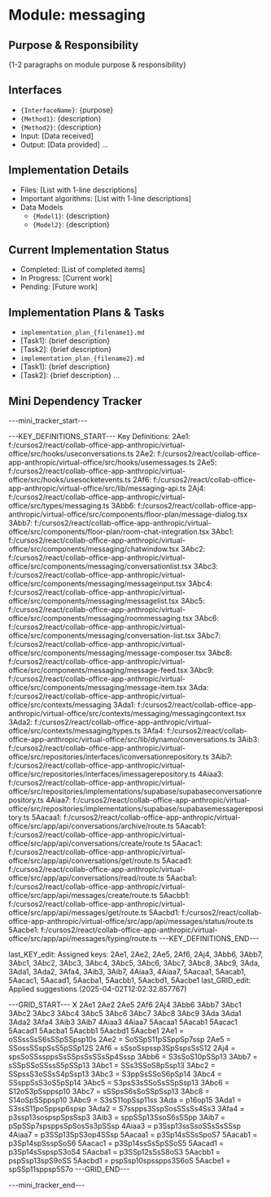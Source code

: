 # Module: messaging

## Purpose & Responsibility
{1-2 paragraphs on module purpose & responsibility}

## Interfaces
* `{InterfaceName}`: {purpose}
* `{Method1}`: {description}
* `{Method2}`: {description}
* Input: [Data received]
* Output: [Data provided]
...

## Implementation Details
* Files: [List with 1-line descriptions]
* Important algorithms: [List with 1-line descriptions]
* Data Models
    * `{Model1}`: {description}
    * `{Model2}`: {description}

## Current Implementation Status
* Completed: [List of completed items]
* In Progress: [Current work]
* Pending: [Future work]

## Implementation Plans & Tasks
* `implementation_plan_{filename1}.md`
* [Task1]: {brief description}
* [Task2]: {brief description}
* `implementation_plan_{filename2}.md`
* [Task1]: {brief description}
* [Task2]: {brief description} 
...

## Mini Dependency Tracker
---mini_tracker_start---

---KEY_DEFINITIONS_START---
Key Definitions:
2Ae1: f:/cursos2/react/collab-office-app-anthropic/virtual-office/src/hooks/useconversations.ts
2Ae2: f:/cursos2/react/collab-office-app-anthropic/virtual-office/src/hooks/usemessages.ts
2Ae5: f:/cursos2/react/collab-office-app-anthropic/virtual-office/src/hooks/usesocketevents.ts
2Af6: f:/cursos2/react/collab-office-app-anthropic/virtual-office/src/lib/messaging-api.ts
2Aj4: f:/cursos2/react/collab-office-app-anthropic/virtual-office/src/types/messaging.ts
3Abb6: f:/cursos2/react/collab-office-app-anthropic/virtual-office/src/components/floor-plan/message-dialog.tsx
3Abb7: f:/cursos2/react/collab-office-app-anthropic/virtual-office/src/components/floor-plan/room-chat-integration.tsx
3Abc1: f:/cursos2/react/collab-office-app-anthropic/virtual-office/src/components/messaging/chatwindow.tsx
3Abc2: f:/cursos2/react/collab-office-app-anthropic/virtual-office/src/components/messaging/conversationlist.tsx
3Abc3: f:/cursos2/react/collab-office-app-anthropic/virtual-office/src/components/messaging/messageinput.tsx
3Abc4: f:/cursos2/react/collab-office-app-anthropic/virtual-office/src/components/messaging/messagelist.tsx
3Abc5: f:/cursos2/react/collab-office-app-anthropic/virtual-office/src/components/messaging/roommessaging.tsx
3Abc6: f:/cursos2/react/collab-office-app-anthropic/virtual-office/src/components/messaging/conversation-list.tsx
3Abc7: f:/cursos2/react/collab-office-app-anthropic/virtual-office/src/components/messaging/message-composer.tsx
3Abc8: f:/cursos2/react/collab-office-app-anthropic/virtual-office/src/components/messaging/message-feed.tsx
3Abc9: f:/cursos2/react/collab-office-app-anthropic/virtual-office/src/components/messaging/message-item.tsx
3Ada: f:/cursos2/react/collab-office-app-anthropic/virtual-office/src/contexts/messaging
3Ada1: f:/cursos2/react/collab-office-app-anthropic/virtual-office/src/contexts/messaging/messagingcontext.tsx
3Ada2: f:/cursos2/react/collab-office-app-anthropic/virtual-office/src/contexts/messaging/types.ts
3Afa4: f:/cursos2/react/collab-office-app-anthropic/virtual-office/src/lib/dynamo/conversations.ts
3Aib3: f:/cursos2/react/collab-office-app-anthropic/virtual-office/src/repositories/interfaces/iconversationrepository.ts
3Aib7: f:/cursos2/react/collab-office-app-anthropic/virtual-office/src/repositories/interfaces/imessagerepository.ts
4Aiaa3: f:/cursos2/react/collab-office-app-anthropic/virtual-office/src/repositories/implementations/supabase/supabaseconversationrepository.ts
4Aiaa7: f:/cursos2/react/collab-office-app-anthropic/virtual-office/src/repositories/implementations/supabase/supabasemessagerepository.ts
5Aacaa1: f:/cursos2/react/collab-office-app-anthropic/virtual-office/src/app/api/conversations/archive/route.ts
5Aacab1: f:/cursos2/react/collab-office-app-anthropic/virtual-office/src/app/api/conversations/create/route.ts
5Aacac1: f:/cursos2/react/collab-office-app-anthropic/virtual-office/src/app/api/conversations/get/route.ts
5Aacad1: f:/cursos2/react/collab-office-app-anthropic/virtual-office/src/app/api/conversations/read/route.ts
5Aacba1: f:/cursos2/react/collab-office-app-anthropic/virtual-office/src/app/api/messages/create/route.ts
5Aacbb1: f:/cursos2/react/collab-office-app-anthropic/virtual-office/src/app/api/messages/get/route.ts
5Aacbd1: f:/cursos2/react/collab-office-app-anthropic/virtual-office/src/app/api/messages/status/route.ts
5Aacbe1: f:/cursos2/react/collab-office-app-anthropic/virtual-office/src/app/api/messages/typing/route.ts
---KEY_DEFINITIONS_END---

last_KEY_edit: Assigned keys: 2Ae1, 2Ae2, 2Ae5, 2Af6, 2Aj4, 3Abb6, 3Abb7, 3Abc1, 3Abc2, 3Abc3, 3Abc4, 3Abc5, 3Abc6, 3Abc7, 3Abc8, 3Abc9, 3Ada, 3Ada1, 3Ada2, 3Afa4, 3Aib3, 3Aib7, 4Aiaa3, 4Aiaa7, 5Aacaa1, 5Aacab1, 5Aacac1, 5Aacad1, 5Aacba1, 5Aacbb1, 5Aacbd1, 5Aacbe1
last_GRID_edit: Applied suggestions (2025-04-02T12:02:32.857767)

---GRID_START---
X 2Ae1 2Ae2 2Ae5 2Af6 2Aj4 3Abb6 3Abb7 3Abc1 3Abc2 3Abc3 3Abc4 3Abc5 3Abc6 3Abc7 3Abc8 3Abc9 3Ada 3Ada1 3Ada2 3Afa4 3Aib3 3Aib7 4Aiaa3 4Aiaa7 5Aacaa1 5Aacab1 5Aacac1 5Aacad1 5Aacba1 5Aacbb1 5Aacbd1 5Aacbe1
2Ae1 = oSSssSsS6sSSpSSpsp10s
2Ae2 = SoSSpS11pSSppSp7ssp
2Ae5 = SSossSSspSsS5pSSp12S
2Af6 = sSsoSspssp3SpSspsSsS12
2Aj4 = spsSoSSssppsSsSSpsSsSSsSp4Sssp
3Abb6 = S3sSoS10pSSp13
3Abb7 = sSSpSSoSSssS5pSSp13
3Abc1 = SSs3SSoS8pSsp13
3Abc2 = SSpssS3oSSsS4pSsp13
3Abc3 = S3ppSsSSoS6pSp14
3Abc4 = SSsppSsS3oS5pSp14
3Abc5 = S3psS3sSSoSsSSpSsp13
3Abc6 = S12oS3pSsppsp10
3Abc7 = sSSpsS6sSoSSpSsp13
3Abc8 = S14oSpSSppsp10
3Abc9 = S3sS11opSsp11ss
3Ada = p16op15
3Ada1 = S3ssS11poSppsp6spsp
3Ada2 = S7sspps3SspSosSSsSs4Ss3
3Afa4 = p3ssp13sospspSpsSsp3
3Aib3 = sppSSp13SsoS6sSSpp
3Aib7 = pSpSSp7spsppsSpSosSs3pSSsp
4Aiaa3 = p3Ssp13ssSsoSSsSsSSsp
4Aiaa7 = p3SSp13SpS3op4SSsp
5Aacaa1 = p3Sp14sSSsSpoS7
5Aacab1 = p3Sp14spSsspSoS6
5Aacac1 = p3Sp14ssSsSpSSoS5
5Aacad1 = p3Sp14sSspspS3oS4
5Aacba1 = p3SSp12sSsS8oS3
5Aacbb1 = pspSsp13spS9oSS
5Aacbd1 = pspSsp10spsspps3S6oS
5Aacbe1 = spSSp11sppsp5S7o
---GRID_END---

---mini_tracker_end---
